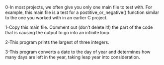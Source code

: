 0-In most projects, we often give you only one main file to test with. For example, this main file is a test for a postitive_or_negative() function similar to the one you worked with in an earlier C project.

1-Copy this main file. Comment out (don’t delete it!) the part of the code that is causing the output to go into an infinite loop.

2-This program prints the largest of three integers.

3-This program converts a date to the day of year and determines how many days are left in the year, taking leap year into consideration.